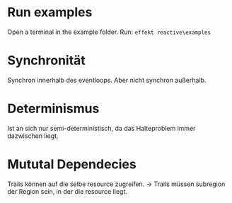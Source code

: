 # Run examples
Open a terminal in the example folder. Run: `effekt reactive\examples`

# Synchronität
Synchron innerhalb des eventloops.
Aber nicht synchron außerhalb.

# Determinismus
Ist an sich nur semi-deterministisch, da das Halteproblem immer dazwischen liegt.
# Mututal Dependecies
Trails können auf die selbe resource zugreifen.
-> Trails müssen subregion der Region sein, in der die resource liegt.
